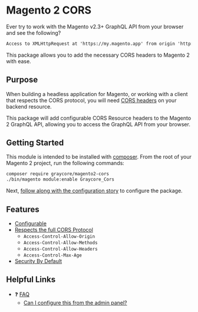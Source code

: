 # Magento 2 CORS 
Ever try to work with the Magento v2.3+ GraphQL API from your browser and see the following?

```txt
Access to XMLHttpRequest at 'https://my.magento.app' from origin 'http://my.local.env' has been blocked by CORS policy: Response to preflight request doesn't pass access control check: No 'Access-Control-Allow-Origin' header is present on the requested resource.
```

This package allows you to add the necessary CORS headers to Magento 2 with ease.

## Purpose
When building a headless application for Magento, or working with a client that respects the CORS protocol, you will need [CORS headers](https://fetch.spec.whatwg.org/#http-cors-protocol) on your backend resource.

This package will add configurable CORS Resource headers to the Magento 2 GraphQL API, allowing you to access the GraphQL API from your browser.

## Getting Started
This module is intended to be installed with [composer](https://getcomposer.org/). From the root of your Magento 2 project, run the following commands:

```bash
composer require graycore/magento2-cors
./bin/magento module:enable Graycore_Cors
```

Next, [follow along with the configuration story](/docs/stories/configuring-the-headers.md) to configure the package.

## Features
* [Configurable](./docs/stories/configuring-the-headers.md)
* [Respects the full CORS Protocol](https://fetch.spec.whatwg.org/#http-cors-protocol)
    * `Access-Control-Allow-Origin`
    * `Access-Control-Allow-Methods`
    * `Access-Control-Allow-Headers`
    * `Access-Control-Max-Age`
* [Security By Default](./docs/stories/security.md#security-by-default)

## Helpful Links
* :question: [FAQ](./docs/faq/faqs.md)
    * [Can I configure this from the admin panel?](./docs/faq/faqs.md#can-i-configure-this-from-the-admin-panel)